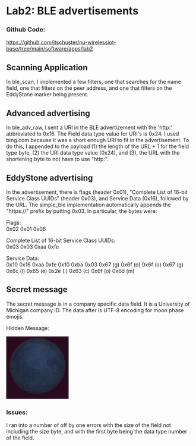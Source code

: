 # Lab2: BLE advertisements
### Github Code:
https://github.com/jtschuster/nu-wirelessiot-base/tree/main/software/apps/lab2

## Scanning Application
In ble_scan, I implemented a few filters, one that searches for the name field, one that filters on the peer address, and one that filters on the EddyStone marker being present.

## Advanced advertising
In ble_adv_raw, I sent a URI in the BLE advertizement with the 'http:' abbreviated to 0x16. The Field data type value for URI's is 0x24. I used bing.com because it was a short enough URI to fit in the advertisement. To do this, I appended to the payload (1) the length of the URL + 1 for the field type byte, (2) the URI data type value (0x24), and (3), the URL with the shortening byte to not have to use "http:".

## EddyStone advertising
In the advertisement, there is flags (header 0x01), "Complete List of 16-bit Service Class UUIDs" (header 0x03), and Service Data (0x16), followed by the URL. The simple_ble implementation automatically appends the "https://" prefix by putting 0x03. In particular, the bytes were:

Flags:  
0x02 
0x01 
0x06 

Complete List of 16-bit Service Class UUIDs:  
0x03 
0x03 
0xaa 
0xfe 

Service Data:  
0x10 
0x16 
0xaa 
0xfe 
0x10 
0xba 
0x03 
0x67 (g)
0x6f (o)
0x6f (o)
0x67 (g)
0x6c (l)
0x65 (e)
0x2e (.)
0x63 (c)
0x6f (o)
0x6d (m)


## Secret message
The secret message is in a company specific data field. It is a University of Michigan company ID. The data after is UTF-8 encoding for moon phase emojis.

Hidden Message:

![secret message](secret_message.gif)

### Issues:
I ran into a number of off by one errors with the size of the field not including the size byte, and with the first byte being the data type number of the field.